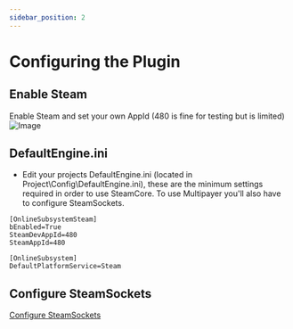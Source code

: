 ```yaml
---
sidebar_position: 2
---
```


# Configuring the Plugin

## Enable Steam
Enable Steam and set your own AppId (480 is fine for testing but is limited)
![Image](https://eeldev.com/wp-content/uploads/2020/01/4c6416f5e3a3bac5722bb75fabf68427.png)

## DefaultEngine.ini
* Edit your projects DefaultEngine.ini (located in Project\Config\DefaultEngine.ini), these are the minimum settings required in order to use SteamCore. To use Multipayer you'll also have to configure SteamSockets.

```
[OnlineSubsystemSteam]
bEnabled=True
SteamDevAppId=480
SteamAppId=480

[OnlineSubsystem]
DefaultPlatformService=Steam
```


## Configure SteamSockets
[Configure SteamSockets](./configuring_steamsockets.md)